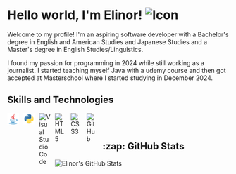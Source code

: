 <h1> Hello world, I'm Elinor! <img src="https://static-00.iconduck.com/assets.00/sparkles-emoji-2048x1972-iqck4205.png" alt="Icon" width="25">
</h1>

Welcome to my profile!
I'm an aspiring software developer with a Bachelor's degree in English and American Studies and Japanese Studies
and a Master's degree in English Studies/Linguistics.

I found my passion for programming in 2024 while still working as a journalist. I started teaching myself Java
with a udemy course and then got accepted at Masterschool where I started studying in December 2024. <br>

<h2>Skills and Technologies</h2>
<img align="left" alt="Java" width="26px" src="https://raw.githubusercontent.com/devicons/devicon/master/icons/java/java-original.svg" style="padding-right:10px;" />
<img align="left" alt="Python" width="26px" src="https://raw.githubusercontent.com/devicons/devicon/master/icons/python/python-original.svg" style="padding-right:10px;" />
<img align="left" alt="Visual Studio Code" width="26px" src="https://cdn.jsdelivr.net/gh/devicons/devicon/icons/vscode/vscode-original.svg" style="padding-right:10px;" />
<img align="left" alt="HTML5" width="26px" src="https://cdn.jsdelivr.net/gh/devicons/devicon/icons/html5/html5-original.svg" style="padding-right:10px;" />
<img align="left" alt="CSS3" width="26px" src="https://cdn.jsdelivr.net/gh/devicons/devicon/icons/css3/css3-original.svg" style="padding-right:10px;" />
<!-- Dark Mode GitHub Icon -->
<picture>
  <source srcset="https://user-images.githubusercontent.com/3369400/139447912-e0f43f33-6d9f-45f8-be46-2df5bbc91289.png" media="(prefers-color-scheme: dark)">
  <img align="left" alt="GitHub" width="26px" src="https://user-images.githubusercontent.com/3369400/139448065-39a229ba-4b06-434b-bc67-616e2ed80c8f.png" style="padding-right:10px;">
</picture> <br> <br>

<h2> :zap: GitHub Stats </h2>

<img align="left" alt="Elinor's GitHub Stats" src="https://github-readme-stats.vercel.app/api?username=ElinorKotzott&show_icons=true&hide_border=false&title_color=ff652f&icon_color=FFE400&bg_color=09131B&text_color=ffffff&border_color=0c1a25" />




